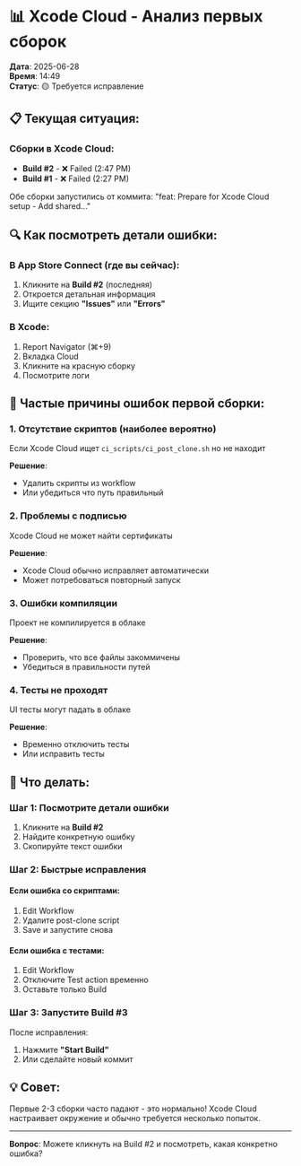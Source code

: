 # 📊 Xcode Cloud - Анализ первых сборок

**Дата**: 2025-06-28  
**Время**: 14:49  
**Статус**: 🟡 Требуется исправление

## 📋 Текущая ситуация:

### Сборки в Xcode Cloud:
- **Build #2** - ❌ Failed (2:47 PM)
- **Build #1** - ❌ Failed (2:27 PM)

Обе сборки запустились от коммита: "feat: Prepare for Xcode Cloud setup - Add shared..."

## 🔍 Как посмотреть детали ошибки:

### В App Store Connect (где вы сейчас):
1. Кликните на **Build #2** (последняя)
2. Откроется детальная информация
3. Ищите секцию **"Issues"** или **"Errors"**

### В Xcode:
1. Report Navigator (⌘+9)
2. Вкладка Cloud
3. Кликните на красную сборку
4. Посмотрите логи

## 🚨 Частые причины ошибок первой сборки:

### 1. Отсутствие скриптов (наиболее вероятно)
Если Xcode Cloud ищет `ci_scripts/ci_post_clone.sh` но не находит

**Решение**: 
- Удалить скрипты из workflow
- Или убедиться что путь правильный

### 2. Проблемы с подписью
Xcode Cloud не может найти сертификаты

**Решение**: 
- Xcode Cloud обычно исправляет автоматически
- Может потребоваться повторный запуск

### 3. Ошибки компиляции
Проект не компилируется в облаке

**Решение**:
- Проверить, что все файлы закоммичены
- Убедиться в правильности путей

### 4. Тесты не проходят
UI тесты могут падать в облаке

**Решение**:
- Временно отключить тесты
- Или исправить тесты

## 🔧 Что делать:

### Шаг 1: Посмотрите детали ошибки
1. Кликните на **Build #2**
2. Найдите конкретную ошибку
3. Скопируйте текст ошибки

### Шаг 2: Быстрые исправления

#### Если ошибка со скриптами:
1. Edit Workflow
2. Удалите post-clone script
3. Save и запустите снова

#### Если ошибка с тестами:
1. Edit Workflow
2. Отключите Test action временно
3. Оставьте только Build

### Шаг 3: Запустите Build #3
После исправления:
1. Нажмите **"Start Build"**
2. Или сделайте новый коммит

## 💡 Совет:
Первые 2-3 сборки часто падают - это нормально! Xcode Cloud настраивает окружение и обычно требуется несколько попыток.

---

**Вопрос**: Можете кликнуть на Build #2 и посмотреть, какая конкретно ошибка? 